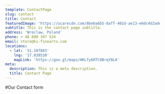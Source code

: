 ```yaml
---
template: ContactPage
slug: contact
title: Contact
featuredImage: 'https://ucarecdn.com/8be6a6b5-8aff-401d-ae13-e6dc4d2ade97/'
subtitle: This is the contact page subtitle.
address: 'Wroclaw, Poland'
phone: + 48 690 347 524
email: store@ks-finearts.com
locations:
  - lat: '51.107883'
    lng: '17.038538'
    mapLink: 'https://goo.gl/maps/HKLfy6RTC8BrqY8LA'
meta:
  description: This is a meta description.
  title: Contact Page
---
```


#Our Contact form
